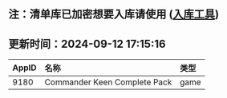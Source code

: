 ## 注：清单库已加密想要入库请使用 ([入库工具](https://github.com/BlankTMing/ManifestAutoUpdate/releases))

## 更新时间：2024-09-12 17:15:16
| AppID | 名称 | 类型  |
| :-------------------- | :----------------------------- | :----------- |
| 9180 | Commander Keen Complete Pack| game |
